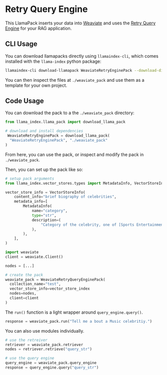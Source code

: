 # Retry Query Engine
This LlamaPack inserts your data into [Weaviate](https://weaviate.io/developers/weaviate) and uses the [Retry Query Engine](https://gpt-index.readthedocs.io/en/latest/examples/evaluation/RetryQuery.html) for your RAG application. 


## CLI Usage

You can download llamapacks directly using `llamaindex-cli`, which comes installed with the `llama-index` python package:

```bash
llamaindex-cli download-llamapack WeaviateRetryEnginePack --download-dir ./weaviate_pack
```

You can then inspect the files at `./weaviate_pack` and use them as a template for your own project.

## Code Usage
You can download the pack to a the `./weaviate_pack` directory:

```python
from llama_index.llama_pack import download_llama_pack

# download and install dependencies
 WeaviateRetryEnginePack = download_llama_pack(
  "WeaviateRetryEnginePack", "./weaviate_pack"
)
```

From here, you can use the pack, or inspect and modify the pack in `./weaviate_pack`.

Then, you can set up the pack like so:

```python
# setup pack arguments
from llama_index.vector_stores.types import MetadataInfo, VectorStoreInfo

vector_store_info = VectorStoreInfo(
    content_info="brief biography of celebrities",
    metadata_info=[
        MetadataInfo(
            name="category",
            type="str",
            description=(
                "Category of the celebrity, one of [Sports Entertainment, Business, Music]"
            ),
        ),
    ],
)

import weaviate
client = weaviate.Client()

nodes = [...]

# create the pack
weaviate_pack = WeaviateRetryQueryEnginePack(
  collection_name="test",
  vector_store_info=vector_store_index 
  nodes=nodes,
  client=client
)
```

The `run()` function is a light wrapper around `query_engine.query()`.

```python
response = weaviate_pack.run("Tell me a bout a Music celebritiy.")
```

You can also use modules individually.

```python
# use the retreiver
retriever = weaviate_pack.retriever
nodes = retriever.retrieve("query_str")

# use the query engine
query_engine = weaviate_pack.query_engine
response = query_engine.query("query_str")
```